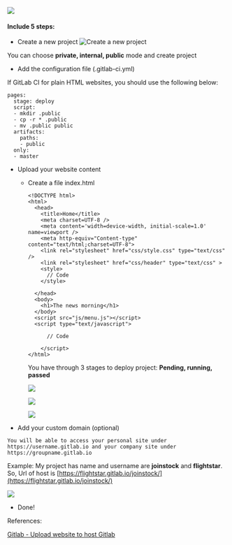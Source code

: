 
![](https://about.gitlab.com/images/blogimages/gitlab-pages/gitlab-ci-lint.png)
#### Include 5 steps:
+ Create a new project
![Create a new project](https://lh3.googleusercontent.com/ETysB4lEWwDqJ_O5E0gd31iGzpoPJ7iHOghkXr7tXKpsNr51JVr97oo-0jXSIpIqGPfGkiiX4FIlet4V3_87A5n_UmiLvdATdNbUnbtAYCT6EaGM5qUft-Xfxi5GaL5CyLeWuSGkCLvx3hI7xIDUYczFAzTThqLJuWQu69s39KxfqCTUOjbqpOPyw0BEeWY-fn4GDqHmqsWe_Vn_7sVq4wX6qWoMXqLSaJeUHGgIpImcdGli6zrfcZjhbfSwt9r8Rn6mTQJkFOqYN-x3vylYop1MuMxP3rArsUMNfFL6aY59nOZhd8_u2VwTlgj9jIa2E1eV8Tg7kSeuKYcHBuLU9LBzWEDpCdtoCJfn1s9w1HVaAq9nRpuekYwwxoVCYyrM0WMXfhwRzPlEBydyyMroYs_9wB--w80nY1s9Whtj7zrkVQxfzQRPNAUs080zAsb-Xfambr3etkScLlr3SZe3bk5jyMIOQl5NGnWjnNuHpWM4ceBtlX4RdGCz2B9oaov0bgo3DJuAikbZNjoSqWHjmpf4EL7d-fZMDOxdPLhL7tP6oQUL3oe66no5oCbmCO7NTRRdzzfjC1qd7ZcCuSbGiMIuGeypwGfC5nrfs-uDWE9WqWLYdnW0S-nuWXeX7b8D3dkUhplT_BcsznaZAFbptpS6IvBRbhNb=w1010-h523-no)

You can choose **private, internal, public** mode and create project

+ Add the configuration file (.gitlab-ci.yml)

If GitLab CI for plain HTML websites, you should use the following below:

```
pages:
  stage: deploy
  script:
  - mkdir .public
  - cp -r * .public
  - mv .public public
  artifacts:
    paths:
    - public
  only:
  - master
```
+ Upload your website content
  + Create a file index.html
    ```
    <!DOCTYPE html>
    <html>
      <head>
        <title>Home</title>
        <meta charset=UTF-8 /> 
        <meta content='width=device-width, initial-scale=1.0' name=viewport />
        <meta http-equiv="Content-type" content="text/html;charset=UTF-8">
        <link rel="stylesheet" href="css/style.css" type="text/css" />
        <link rel="stylesheet" href="css/header" type="text/css" >
        <style>
          // Code
        </style>

      </head>
      <body>
        <h1>The news morning</h1>
      </body>
      <script src="js/menu.js"></script>
      <script type="text/javascript">

          // Code

        </script>
    </html>
    ```
    
    You have through 3 stages to deploy project: **Pending, running, passed**
    
    ![](https://lh3.googleusercontent.com/SSMmShSb3_q8PelC84XyIgyzIbCEjCz6GX2BUf0jJG-nUKHqdTn_PR3OyJ8asZ0XchbFuVJP1EXY3YFcMUye9lGKFNQbWSGGkiNa3q9ryJTHEx301XI8dt9D3pHTgDp-e9bmZzAEwe4AZdN0sCtdPSHNFZPZhw1fUfSVAyVqvhjVUHe_2h1eK3H6pV1M61z4RaUrwzBX9_LJDQtrtmbrHGMmXrofRV8loQeH9-IZClyDOyJUvRhyr3dYhAAFqZ0N-Bp-N-wn0WhxelH0fF5QEkkU0QccB49_V6LoSaJuYolCMVRAIhLaI_oJi80XrgjIqfmKDwFnDrQkpTuCSyv-XslP8ZRWQ_c7hd9wWSzEaulNKVoiLwAzmIv-cSruqT-tj-77JY5wBMEoXITJ-QYcRUchmPlZBHpT_eNNnsevSmxsExl4c3sTtF4S4D5x45Bl9vYLsJeRPLN44AjUEXfndfRDTaixbIO6ieJUlrEkyG3L-n0cIh2pKF8KUrqWu4voU42gWyrlCSJ8SYh1xJL66HK4JCUMPxHL3ISp4G9iqdJeBr8-CS4RdRJQi2-lzxzJJt7PIa4iZr64o2BtXL9kgepcCy6t_hWvJGo2tT-Ne3YWvzc9XWeS3XBwd1F15lQtzgSiFGDTzcWvoe80mBzxk7vjZmRdTx_3=w1296-h412-no)
    
    ![](https://lh3.googleusercontent.com/3dK1t7qc1UzScOzo7vG_opn5H7j4xx7McAb2CcILpISLOS09KNKDiGY1Qyv2PnOTDYCJ5FYAF1bKTdsAWt643DAFznzuTOKxMfllKrrIW6ru9JfgFIHKHbqtllDzHUJZEJRAMSluoCZugPmbdj-Z7pUWiejoK-lzEtkjO1ZC35yuCMiSCs3EmcvjkOlh3ixUklHA2lqEFnR4YlnkUU961ZJ9EkPrQ5WUC2aCmwWiYIOQHBtbZk-P9pLyA4Z72r851W36JQzHmJLpffRi4QcEnBkNu9TYPixzdcEhxGdwz7pS91EhQk9FDcUVNl0dFS-LgY2E84f4FFm8ReBmlsH7r-L1xDQJ6UYBISiCJ3HGTYAiBkDAPg0i6EUFqzpap_397C81i3FPNfDc_AwvGPoqvm9_8gCy7SjrY3_c0dkn6IBtoC1vKoNd57PAOGlrvU_su1XTILpQYJmP-fYN6wtizt33kk49Wgdy7rqhCT5KuDaymMsfEl3ayO0UeO82payzD96BZT7FNZjOOEfgQB3yjWlQnMKGPMTiFUhmvZKvoMbN_gtESHCots50mctImnR4y-28L-0EvSeSF0LP12LfKAbfqtRsd0m6Z6Q9GslDI4CkQo5LYr3snVwcKuqUhVtsUX5VEC_cWVnqTH23SD6gQMbtaw3Mc0D6=w1264-h292-no)
    
    ![](https://lh3.googleusercontent.com/DiFLA9kqbUeJ_jyEiRIVzuoRmBlsJchXN9BPIY04S83u5hVYK-gkf9NbxykVOcsZ1Dn7wUz0BUiTnmYLe88CTrKQLgujHI7IrU5ocuCURYCWf-4qKurTLhowpUOUoLSDuXaD7R35x6gPEqZC57UL_N5B1k7LwIeESEmSUadZVVnuJrdxPMXfWzHiGLEl9aD2fwAwi5yS3Q0CS0dXDc69etVwkIkzJg4Z1886zRcjai4cxjqp4ZEnEvGvSHrw-90osJExZ8HJC7ydAwKlHQru1BLGtdrZmo04cgf_3ogH8dxGKrfjHYHCuRXRFbAFyc7u2Luca2deckGXLxqXfrNzvIhK3doUYl5rWgJ43jSPqdQ_ss2_jzhpH607XFbXLRtYPgjeQMX1qAUVJpxO0J3wFnVvP20QFBOlzdi4FFMNcD3u1iZsr7sxyFlx4qwn28TDl-I6oNkxTM8Q78cvJ7r4ILngDqgYQE1RYrrCCk7adBWDAm8psCO1dfGLBvvNpKdCEuDhqfedtOS-bdETAH0GCGwqhebwR_iRnspjbY2iUThwClrOgVl45z6rosxe1MxslzDTXQICkVA7wzWJcvzXh5oH9Qx4e3CKnZr0wa4o1N2CrxqJfaBmSe96cMbdwrkb_Cg2tRiMQvDohisar5lxWxdRs8G2k5uj=w1276-h332-no)
    
+ Add your custom domain (optional)

`You will be able to access your personal site under https://username.gitlab.io and your company site under https://groupname.gitlab.io`

Example: My project has name and username are **joinstock** and **flightstar**. So, Url of host is [https://flightstar.gitlab.io/joinstock/](https://flightstar.gitlab.io/joinstock/)

![](https://lh3.googleusercontent.com/qaX1gGqFJCXHuRFxSLTt_-u-thit8fuzOYkBhNmMdlA1Bds70aYdGU3YYR246PUyTbx1--qIiUfvWw4uMgqwj0QCQ8pj8fnc37J5Ko0zJFZBnkU4xr7lCc3193mDgjwzgjJNutFb9JMbYaG8zQoLDLDM2oAcI2aov5Gvk4F5O5UuZq7lxqz_sMroUrO0-epfKP7yPjqBuN-coJEvv4-2XjGmmxZW9SKnTDgVNdhMdRbYbb-yeCBVTHtsSk3RA9oIsDCrSrPoLlEsM5u__iREHtb4Ap-Sn63dSN8Ih1-VZdlTs8uXjo6lcg3vdP67wWXrjfkthRZqLoxVPCYV172i5C1g_6RhRc9oc_Q7WNAZwH_7uNikcB4GZHuc0fxng0ueo-QmDXha9xtmfLHA1LLvaHXjKDq-yUUvc-lVqyDTO0sGN0fEmGMzQ9NUN8ucsXpFmQwILrj9tbEqo-ZDz7m2NkRmEZ1FLsxmxrMeACdSl-Mjz48WUzlsa2GdNeZxOq4hZJLTjQf1hO02_bPeK9Gb_fWSQu_LQ3q2oa1jBml-6GHEfnATLk76ZndAzBkJH8xehQMb5-dXKTuw9rU7HJAV2U_VmswCqA4EKCn5VEAUq94aWSe2wZSRkz47jvSDMpBGJ7Gh7XyI-BXrYb92Ww5tn6CIt3Y-yA5s=w749-h268-no)

+ Done!

References:

[Gitlab - Upload website to host Gitlab](https://about.gitlab.com/2016/04/07/gitlab-pages-setup/)
